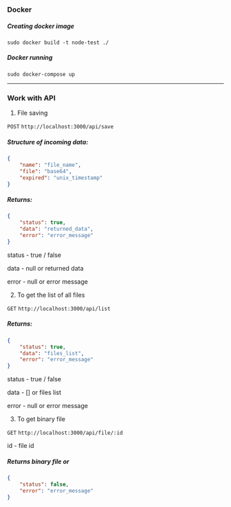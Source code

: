 ### Docker

##### Creating docker image

`sudo docker build -t node-test ./`

##### Docker running

`sudo docker-compose up`

-----

### Work with API

1) File saving

`POST` `http://localhost:3000/api/save`

##### Structure of incoming data:

```json
{
    "name": "file_name",
    "file": "base64",
    "expired": "unix_timestamp"
}
```

##### Returns:

```json
{
    "status": true,
    "data": "returned_data",
    "error": "error_message"
}
```

status - true / false

data - null or returned data

error - null or error message



2) To get the list of all files

`GET` `http://localhost:3000/api/list`

##### Returns:

```json
{
    "status": true,
    "data": "files_list",
    "error": "error_message"
}
```

status - true / false

data - [] or files list

error - null or error message


3) To get binary file

`GET` `http://localhost:3000/api/file/:id`

id - file id

##### Returns binary file or

```json
{
    "status": false,
    "error": "error_message"
}
```
